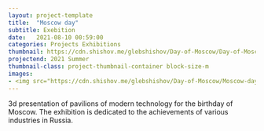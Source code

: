 ```yaml
---
layout: project-template
title:  "Moscow day"
subtitle: Exebition
date:   2021-08-10 00:59:00
categories: Projects Exhibitions
thumbnail: https://cdn.shishov.me/glebshishov/Day-of-Moscow/Day-of-Moscow-thumbnail.png
projectend: 2021 Summer
thumbnail-class: project-thumbnail-container block-size-m
images:
- <img src="https://cdn.shishov.me/glebshishov/Day-of-Moscow/Moscow-day-1.jpg" class="project-img-parameters img-size-full" alt="Moscow-1">
---
```

3d presentation of pavilions of modern technology for the birthday of Moscow. The exhibition is dedicated to the achievements of various industries in Russia.